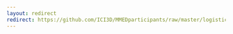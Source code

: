 ```yaml
---
layout: redirect
redirect: https://github.com/ICI3D/MMEDparticipants/raw/master/logistics/arrivalDetails.pdf
---
```

